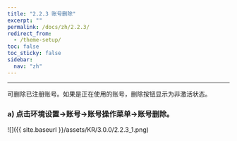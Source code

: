 ```yaml
---
title: "2.2.3 账号删除"
excerpt: ""
permalink: /docs/zh/2.2.3/
redirect_from:
  - /theme-setup/
toc: false
toc_sticky: false
sidebar:
  nav: "zh"
---
```


---
可删除已注册账号。如果是正在使用的账号，删除按钮显示为非激活状态。

### a\) 点击环境设置→账号→账号操作菜单→账号删除。
![]({{ site.baseurl }}/assets/KR/3.0.0/2.2.3_1.png)
